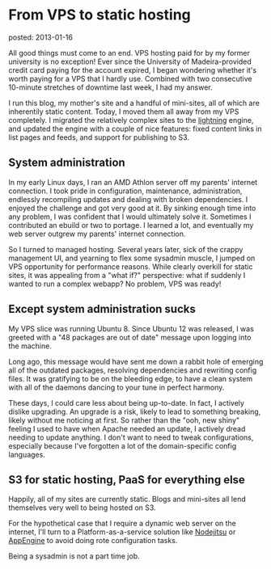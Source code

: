 From VPS to static hosting
==========================
posted: 2013-01-16

All good things must come to an end. VPS hosting paid for by my former
university is no exception! Ever since the University of
Madeira-provided credit card paying for the account expired, I began
wondering whether it's worth paying for a VPS that I hardly use.
Combined with two consecutive 10-minute stretches of downtime last week,
I had my answer.

I run this blog, my mother's site and a handful of mini-sites, all of
which are inherentily static content. Today, I moved them all away from
my VPS completely. I migrated the relatively complex sites to the
[lightning][] engine, and updated the engine with a couple of nice
features: fixed content links in list pages and feeds, and support for
publishing to S3.

<!--more-->

[lightning]: https://github.com/borismus/lightning

## System administration

In my early Linux days, I ran an AMD Athlon server off my parents'
internet connection. I took pride in configuration, maintenance,
administration, endlessly recompiling updates and dealing with broken
dependencies. I enjoyed the challenge and got very good at it. By
sinking enough time into any problem, I was confident that I would
ultimately solve it. Sometimes I contributed an ebuild or two to
portage. I learned a lot, and eventually my web server outgrew my
parents' internet connection.

So I turned to managed hosting. Several years later, sick of the crappy
management UI, and yearning to flex some sysadmin muscle, I jumped on
VPS opportunity for performance reasons. While clearly overkill for
static sites, it was appealing from a "what if?" perspective: what if
suddenly I wanted to run a complex webapp? No problem, VPS was ready!

## Except system administration sucks

My VPS slice was running Ubuntu 8. Since Ubuntu 12 was released, I was
greeted with a "48 packages are out of date" message upon logging into
the machine. 

Long ago, this message would have sent me down a rabbit hole of emerging
all of the outdated packages, resolving dependencies and rewriting
config files. It was gratifying to be on the bleeding edge, to have a
clean system with all of the daemons dancing to your tune in perfect
harmony.

These days, I could care less about being up-to-date. In fact, I
actively dislike upgrading. An upgrade is a risk, likely to lead to
something breaking, likely without me noticing at first. So rather than
the "ooh, new shiny" feeling I used to have when Apache needed an
update, I actively dread needing to update anything. I don't want to
need to tweak configurations, especially because I've forgotten a lot of
the domain-specific config languages. 

## S3 for static hosting, PaaS for everything else

Happily, all of my sites are currently static. Blogs and mini-sites all
lend themselves very well to being hosted on S3.

For the hypothetical case that I require a dynamic web server on
the internet, I'll turn to a Platform-as-a-service solution like
[Nodejitsu][njsu] or [AppEngine][gae] to avoid doing rote configuration
tasks.

Being a sysadmin is not a part time job.

[njsu]: http://nodejitsu.com/
[gae]: https://developers.google.com/appengine/
